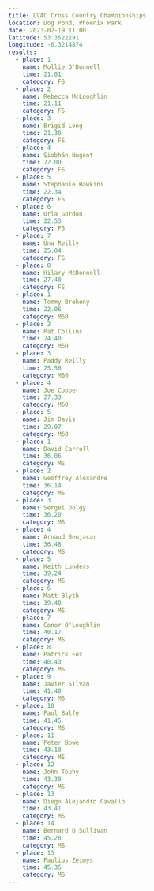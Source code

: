 ```yaml
---
title: LVAC Cross Country Championships
location: Dog Pond, Phoenix Park
date: 2023-02-19 11:00
latitude: 53.3522291
longitude: -6.3214874
results:
  - place: 1
    name: Mollie O'Donnell
    time: 21.01
    category: FS
  - place: 2
    name: Rebecca McLoughlin
    time: 21.11
    category: FS
  - place: 3
    name: Brigid Long
    time: 21.30
    category: FS
  - place: 4
    name: Siobhán Nugent
    time: 22.00
    category: FS
  - place: 5
    name: Stephanie Hawkins
    time: 22.34
    category: FS
  - place: 6
    name: Orla Gordon
    time: 22.53
    category: FS
  - place: 7
    name: Úna Reilly
    time: 25.04
    category: FS
  - place: 8
    name: Hilary McDonnell
    time: 27.40
    category: FS
  - place: 1
    name: Tommy Breheny
    time: 22.06
    category: M60
  - place: 2
    name: Pat Collins
    time: 24.40
    category: M60
  - place: 3
    name: Paddy Reilly
    time: 25.56
    category: M60
  - place: 4
    name: Joe Cooper
    time: 27.33
    category: M60
  - place: 5
    name: Jim Davis
    time: 29.07
    category: M60
  - place: 1
    name: David Carroll
    time: 36.06
    category: MS
  - place: 2
    name: Geoffrey Alexandre
    time: 36.14
    category: MS
  - place: 3
    name: Sergei Dolgy
    time: 36.20
    category: MS
  - place: 4
    name: Arnaud Benjacar
    time: 36.48
    category: MS
  - place: 5
    name: Keith Lunders
    time: 39.24
    category: MS
  - place: 6
    name: Matt Blyth
    time: 39.40
    category: MS
  - place: 7
    name: Conor O'Loughlin
    time: 40.17
    category: MS
  - place: 8
    name: Patrick Fox
    time: 40.43
    category: MS
  - place: 9
    name: Javier Silvan
    time: 41.40
    category: MS
  - place: 10
    name: Paul Balfe
    time: 41.45
    category: MS
  - place: 11
    name: Peter Bowe
    time: 43.18
    category: MS
  - place: 12
    name: John Touhy
    time: 43.30
    category: MS
  - place: 13
    name: Diego Alejandro Cavallo
    time: 43.41
    category: MS
  - place: 14
    name: Bernard O'Sullivan
    time: 45.28
    category: MS
  - place: 15
    name: Paulius Zeimys
    time: 45.35
    category: MS
---
```

